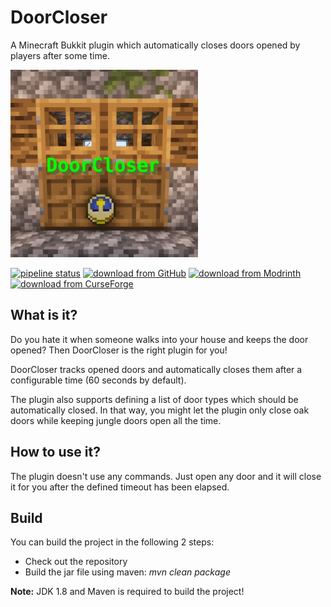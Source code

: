 # DoorCloser

A Minecraft Bukkit plugin which automatically closes doors opened by players after some time.

<img src="logo.png" alt="Logo" height="300"/>

[![pipeline status](https://github.com/Programie/DoorCloser/actions/workflows/build/badge.svg)](https://github.com/Programie/DoorCloser/commits/master)
[![download from GitHub](https://img.shields.io/badge/download-Releases-blue?logo=github)](https://github.com/Programie/DoorCloser/-/releases)
[![download from Modrinth](https://img.shields.io/badge/download-Modrinth-blue?logo=modrinth)](https://modrinth.com/plugin/doorcloser)
[![download from CurseForge](https://img.shields.io/badge/download-CurseForge-blue?logo=curseforge)](https://www.curseforge.com/minecraft/bukkit-plugins/doorcloser)

## What is it?

Do you hate it when someone walks into your house and keeps the door opened? Then DoorCloser is the right plugin for you!

DoorCloser tracks opened doors and automatically closes them after a configurable time (60 seconds by default).

The plugin also supports defining a list of door types which should be automatically closed. In that way, you might let the plugin only close oak doors while keeping jungle doors open all the time.

## How to use it?

The plugin doesn't use any commands. Just open any door and it will close it for you after the defined timeout has been elapsed.

## Build

You can build the project in the following 2 steps:

 * Check out the repository
 * Build the jar file using maven: *mvn clean package*

**Note:** JDK 1.8 and Maven is required to build the project!